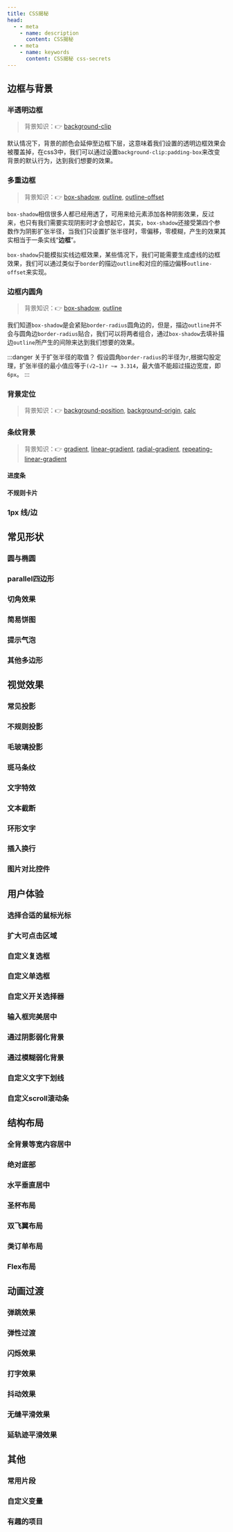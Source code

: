 ```yaml
---
title: CSS揭秘
head:
  - - meta
    - name: description
      content: CSS揭秘
  - - meta
    - name: keywords
      content: CSS揭秘 css-secrets
---
```


<script setup>
import CanIUseEmbed from '../components/CanIUseEmbed.vue'
</script>

## 边框与背景

### 半透明边框

> 背景知识：:point_right: [background-clip](https://developer.mozilla.org/zh-CN/docs/Web/CSS/background-clip)

默认情况下，背景的颜色会延伸至边框下层，这意味着我们设置的透明边框效果会被覆盖掉，在css3中，我们可以通过设置`background-clip:padding-box`来改变背景的默认行为，达到我们想要的效果。

<CodePen title="translucent-borders" slug="QWvzYGx" tab="js,result" :editable="true" :preview="true" :height="350" />

<CanIUseEmbed cssProperty="mdn-css__properties__background-clip" />

### 多重边框

> 背景知识：:point_right: [box-shadow](https://developer.mozilla.org/zh-CN/docs/Web/CSS/box-shadow), [outline](https://developer.mozilla.org/zh-CN/docs/Web/CSS/outline), [outline-offset](https://developer.mozilla.org/zh-CN/docs/Web/CSS/outline-offset)

`box-shadow`相信很多人都已经用透了，可用来给元素添加各种阴影效果，反过来，也只有我们需要实现阴影时才会想起它，其实，`box-shadow`还接受第四个参数作为阴影扩张半径，当我们只设置扩张半径时，零偏移，零模糊，产生的效果其实相当于一条实线“**边框**”。

`box-shadow`只能模拟实线边框效果，某些情况下，我们可能需要生成虚线的边框效果，我们可以通过类似于`border`的描边`outline`和对应的描边偏移`outline-offset`来实现。

<CodePen title="translucent-borders" slug="WNjLmoq" tab="js,result" :editable="true" :preview="true" :height="370" />

<CanIUseEmbed cssProperty="mdn-css__properties__box-shadow" />

### 边框内圆角

> 背景知识：:point_right: [box-shadow](https://developer.mozilla.org/zh-CN/docs/Web/CSS/box-shadow), [outline](https://developer.mozilla.org/zh-CN/docs/Web/CSS/outline)

我们知道`box-shadow`是会紧贴`border-radius`圆角边的，但是，描边`outline`并不会与圆角边`border-radius`贴合，我们可以将两者组合，通过`box-shadow`去填补描边`outline`所产生的间隙来达到我们想要的效果。

:::danger 关于扩张半径的取值？
假设圆角`border-radius`的半径为`r`,根据勾股定理，扩张半径的最小值应等于`(√2−1)r ~= 3.314`，最大值不能超过描边宽度，即`6px`。
:::

<CodePen title="translucent-borders" slug="NWjoNbX" tab="js,result" :editable="true" :preview="true" :height="370" />

<CanIUseEmbed cssProperty="mdn-css__properties__outline" />

### 背景定位

> 背景知识：:point_right: [background-position](https://developer.mozilla.org/zh-CN/docs/Web/CSS/background-position), [background-origin](https://developer.mozilla.org/zh-CN/docs/Web/CSS/background-origin), [calc](https://developer.mozilla.org/zh-CN/docs/Web/CSS/calc)

<CodePen title="translucent-borders" slug="MWmLvzQ" tab="js,result" :editable="true" :preview="true" :height="370" />

<CanIUseEmbed cssProperty="mdn-css__properties__background-origin" />
<CanIUseEmbed cssProperty="calc" />

### 条纹背景

> 背景知识：:point_right: [gradient](https://developer.mozilla.org/zh-CN/docs/Web/CSS/gradient), [linear-gradient](https://developer.mozilla.org/zh-CN/docs/Web/CSS/linear-gradient), [radial-gradient](https://developer.mozilla.org/zh-CN/docs/Web/CSS/radial-gradient), [repeating-linear-gradient](https://developer.mozilla.org/zh-CN/docs/Web/CSS/repeating-linear-gradient)

#### 进度条

<CodePen title="translucent-borders" slug="OJmdOaG" tab="js,result" :editable="true" :preview="true" :height="370" />

#### 不规则卡片



<CanIUseEmbed cssProperty="css-gradients" />

### 1px 线/边

## 常见形状

### 圆与椭圆

### parallel四边形

### 切角效果

### 简易饼图

### 提示气泡

### 其他多边形

## 视觉效果

### 常见投影

### 不规则投影

### 毛玻璃投影

### 斑马条纹

### 文字特效

### 文本截断

### 环形文字

### 插入换行

### 图片对比控件

## 用户体验

### 选择合适的鼠标光标

### 扩大可点击区域

### 自定义复选框

### 自定义单选框

### 自定义开关选择器

### 输入框完美居中

### 通过阴影弱化背景

### 通过模糊弱化背景

### 自定义文字下划线

### 自定义scroll滚动条

## 结构布局

### 全背景等宽内容居中

### 绝对底部

### 水平垂直居中

### 圣杯布局

### 双飞翼布局

### 类订单布局

### Flex布局

## 动画过渡

### 弹跳效果

### 弹性过渡

### 闪烁效果

### 打字效果

### 抖动效果

### 无缝平滑效果

### 延轨迹平滑效果

## 其他

### 常用片段

### 自定义变量

### 有趣的项目
